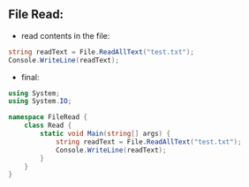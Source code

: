 ## File Read:

- read contents in the file:

```csharp
string readText = File.ReadAllText("test.txt");
Console.WriteLine(readText);
```

- final:
```csharp
using System;
using System.IO;

namespace FileRead {
    class Read {
        static void Main(string[] args) {
            string readText = File.ReadAllText("test.txt");
            Console.WriteLine(readText);
        }
    }
}
```